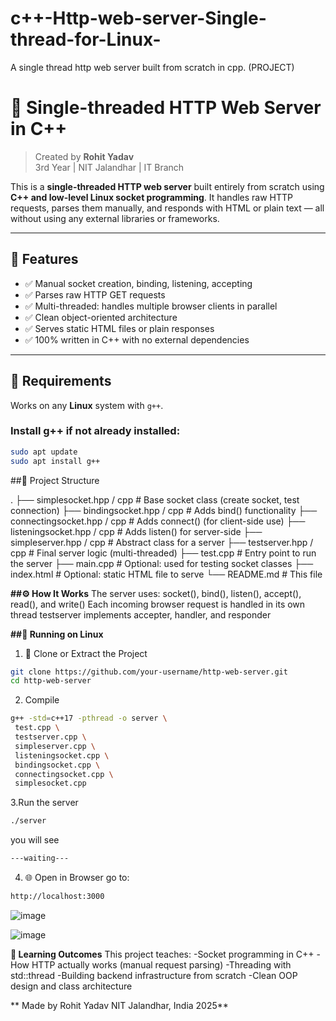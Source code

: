 # c++-Http-web-server-Single-thread-for-Linux-
A single thread http web server built from scratch in cpp. (PROJECT)
# 🚀 Single-threaded HTTP Web Server in C++

> Created by **Rohit Yadav**  
> 3rd Year | NIT Jalandhar | IT Branch

This is a **single-threaded HTTP web server** built entirely from scratch using **C++ and low-level Linux socket programming**. It handles raw HTTP requests, parses them manually, and responds with HTML or plain text — all without using any external libraries or frameworks.







---

## 🌟 Features

- ✅ Manual socket creation, binding, listening, accepting
- ✅ Parses raw HTTP GET requests
- ✅ Multi-threaded: handles multiple browser clients in parallel
- ✅ Clean object-oriented architecture
- ✅ Serves static HTML files or plain responses
- ✅ 100% written in C++ with no external dependencies

---

## 🔧 Requirements

Works on any **Linux** system with `g++`.

### Install g++ if not already installed:
```bash
sudo apt update
sudo apt install g++
```
##🧩 Project Structure

.
├── simplesocket.hpp / cpp       # Base socket class (create socket, test connection)
├── bindingsocket.hpp / cpp      # Adds bind() functionality
├── connectingsocket.hpp / cpp   # Adds connect() (for client-side use)
├── listeningsocket.hpp / cpp    # Adds listen() for server-side
├── simpleserver.hpp / cpp       # Abstract class for a server
├── testserver.hpp / cpp         # Final server logic (multi-threaded)
├── test.cpp                     # Entry point to run the server
├── main.cpp                     # Optional: used for testing socket classes
├── index.html                   # Optional: static HTML file to serve
└── README.md                    # This file


**##⚙️ How It Works**
The server uses:
socket(), bind(), listen(), accept(), read(), and write()
Each incoming browser request is handled in its own thread
testserver implements accepter, handler, and responder

**##🚀 Running on Linux**
   1. 📁 Clone or Extract the Project
   ```bash
   git clone https://github.com/your-username/http-web-server.git
   cd http-web-server

   ```
   2. Compile
   ```bash
   g++ -std=c++17 -pthread -o server \
    test.cpp \
    testserver.cpp \
    simpleserver.cpp \
    listeningsocket.cpp \
    bindingsocket.cpp \
    connectingsocket.cpp \
    simplesocket.cpp

   ```
   3.Run the server
   ```bash
   ./server

   ```
   you will see
   ```bash
   ---waiting---

   ```
   4. 🌐 Open in Browser
      go to:
   ```bash
   http://localhost:3000

   ```

![image](https://github.com/user-attachments/assets/bfa8bb52-89fe-40c0-847b-46023bd1e7f1)


![image](https://github.com/user-attachments/assets/4c233eab-bd18-4a0b-8c00-ffe2bb7e2de1)

**🧠 Learning Outcomes**
This project teaches:
   -Socket programming in C++
   -How HTTP actually works (manual request parsing)
   -Threading with std::thread
   -Building backend infrastructure from scratch
   -Clean OOP design and class architecture



**
Made by Rohit Yadav
NIT Jalandhar, India
2025**

